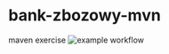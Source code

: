 # bank-zbozowy-mvn
maven exercise
![example workflow](https://github.com/WiktorOdoc/bank-zbozowy-mvn/actions/workflows/ci.yml/badge.svg)
